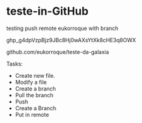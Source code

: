 # teste-in-GitHub
testing push remote eukorroque with branch

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

github.com/eukorroque/teste-da-galaxia

Tasks:

 - Create new file.
- Modify a file
- Create a branch
- Pull the branch
- Push 
- Create a Branch
- Put in remote
